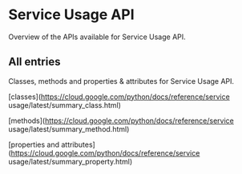 [
This is a templated file. Adding content to this file may result in it being
reverted. Instead, if you want to place additional content, create an
"overview_content.md" file in `docs/` directory. The Sphinx tool will
pick up on the content and merge the content.
]: #

# Service Usage API

Overview of the APIs available for Service Usage API.

## All entries

Classes, methods and properties & attributes for
Service Usage API.

[classes](https://cloud.google.com/python/docs/reference/service usage/latest/summary_class.html)

[methods](https://cloud.google.com/python/docs/reference/service usage/latest/summary_method.html)

[properties and
attributes](https://cloud.google.com/python/docs/reference/service usage/latest/summary_property.html)
